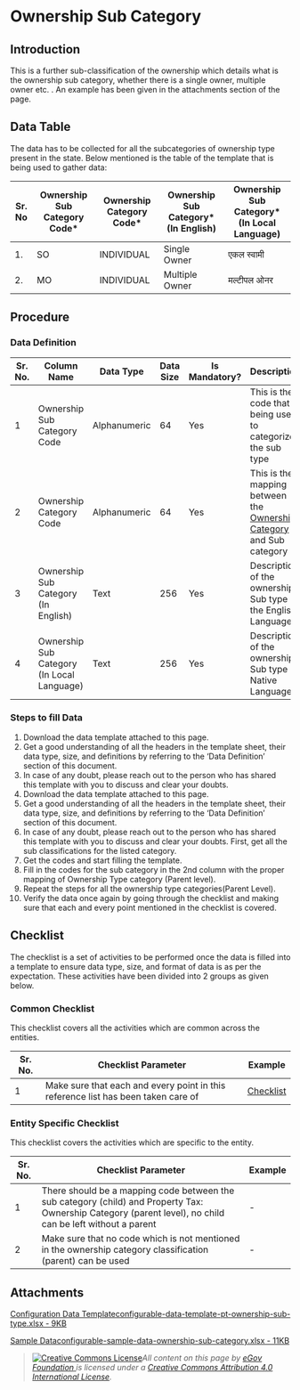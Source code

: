 # Ownership Sub Category

## Introduction <a href="#introduction" id="introduction"></a>

This is a further sub-classification of the ownership which details what is the ownership sub category, whether there is a single owner, multiple owner etc. . An example has been given in the attachments section of the page.

## Data Table <a href="#data-table" id="data-table"></a>

The data has to be collected for all the subcategories of ownership type present in the state. Below mentioned is the table of the template that is being used to gather data:

| Sr. No | Ownership Sub Category Code\* | Ownership Category Code\* | Ownership Sub Category\* (In English) | Ownership Sub Category\* (In Local Language) |
| ------ | ----------------------------- | ------------------------- | ------------------------------------- | -------------------------------------------- |
| 1.     | SO                            | INDIVIDUAL                | Single Owner                          | एकल स्वामी                                   |
| 2.     | MO                            | INDIVIDUAL                | Multiple Owner                        | मल्टीपल ओनर                                  |

## Procedure <a href="#procedure" id="procedure"></a>

### Data Definition <a href="#data-definition" id="data-definition"></a>

| Sr. No. | Column Name                                | Data Type    | Data Size | Is Mandatory? | Description                                                                                                                                                                                   |
| ------- | ------------------------------------------ | ------------ | --------- | ------------- | --------------------------------------------------------------------------------------------------------------------------------------------------------------------------------------------- |
| 1       | Ownership Sub Category Code                | Alphanumeric | 64        | Yes           | This is the code that is being used to categorize the sub type                                                                                                                                |
| 2       | Ownership Category Code                    | Alphanumeric | 64        | Yes           | This is the mapping between the [Ownership Category](https://docs.digit.org/configure-digit/configuring-master-data-templates/module-setup/prop-tax-data/ownership-category) and Sub category |
| 3       | Ownership Sub Category (In English)        | Text         | 256       | Yes           | Description of the ownership Sub type in the English Language                                                                                                                                 |
| 4       | Ownership Sub Category (In Local Language) | Text         | 256       | Yes           | Description of the ownership Sub type in Native Language                                                                                                                                      |

### Steps to fill Data <a href="#steps-to-fill-data" id="steps-to-fill-data"></a>

1. Download the data template attached to this page.
2. Get a good understanding of all the headers in the template sheet, their data type, size, and definitions by referring to the ‘Data Definition’ section of this document.
3. In case of any doubt, please reach out to the person who has shared this template with you to discuss and clear your doubts.
4. Download the data template attached to this page.
5. Get a good understanding of all the headers in the template sheet, their data type, size, and definitions by referring to the ‘Data Definition’ section of this document.
6. In case of any doubt, please reach out to the person who has shared this template with you to discuss and clear your doubts. First, get all the sub classifications for the listed category.
7. Get the codes and start filling the template.
8. Fill in the codes for the sub category in the 2nd column with the proper mapping of Ownership Type category (Parent level).
9. Repeat the steps for all the ownership type categories(Parent Level).
10. Verify the data once again by going through the checklist and making sure that each and every point mentioned in the checklist is covered.

## Checklist <a href="#checklist" id="checklist"></a>

The checklist is a set of activities to be performed once the data is filled into a template to ensure data type, size, and format of data is as per the expectation. These activities have been divided into 2 groups as given below.

### Common Checklist <a href="#common-checklist" id="common-checklist"></a>

This checklist covers all the activities which are common across the entities.

| Sr. No. | Checklist Parameter                                                               | Example                                                                                     |
| ------- | --------------------------------------------------------------------------------- | ------------------------------------------------------------------------------------------- |
| 1       | Make sure that each and every point in this reference list has been taken care of | ​[Checklist](https://digit-discuss.atlassian.net/wiki/spaces/DO/pages/502203140/Checklist)​ |

### Entity Specific Checklist <a href="#entity-specific-checklist" id="entity-specific-checklist"></a>

This checklist covers the activities which are specific to the entity.

| Sr. No. | Checklist Parameter                                                                                                                                        | Example |
| ------- | ---------------------------------------------------------------------------------------------------------------------------------------------------------- | ------- |
| 1       | There should be a mapping code between the sub category (child) and Property Tax: Ownership Category (parent level), no child can be left without a parent | -       |
| 2       | Make sure that no code which is not mentioned in the ownership category classification (parent) can be used                                                | -       |

## Attachments <a href="#attachments" id="attachments"></a>

[Configuration Data Templateconfigurable-data-template-pt-ownership-sub-type.xlsx - 9KB](https://firebasestorage.googleapis.com/v0/b/gitbook-28427.appspot.com/o/assets%2F-MERG\_iQW5oN4ukgXP8K%2Fsync%2F20020632ba50a7839b6c77f88efb18a1e7c9b416.xlsx?generation=1602050608606474\&alt=media)

[Sample Dataconfigurable-sample-data-ownership-sub-category.xlsx - 11KB](https://firebasestorage.googleapis.com/v0/b/gitbook-28427.appspot.com/o/assets%2F-MERG\_iQW5oN4ukgXP8K%2Fsync%2F002b181ed44a562658cb2d4b26de33647e6e9feb.xlsx?generation=1602050608757874\&alt=media)

> [![Creative Commons License](https://i.creativecommons.org/l/by/4.0/80x15.png)](http://creativecommons.org/licenses/by/4.0/)_All content on this page by_ [_eGov Foundation_ ](https://egov.org.in/)_is licensed under a_ [_Creative Commons Attribution 4.0 International License_](http://creativecommons.org/licenses/by/4.0/)_._

